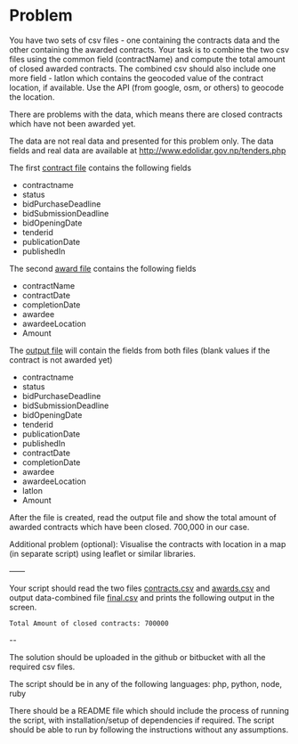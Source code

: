 # Problem


You have two sets of csv files - one containing the contracts data and the other containing the awarded contracts. Your task is to combine the two csv files using the common field (contractName) and compute the total amount of closed awarded contracts. The combined csv should also include one more field - latlon which contains the geocoded value of the contract location, if available. Use the API (from google, osm, or others) to geocode the location. 

There are problems with the data, which means there are closed contracts which have not been awarded yet.

The data are not real data and presented for this problem only. The data fields and real data are available at http://www.edolidar.gov.np/tenders.php

The first [contract file](contracts.csv) contains the following fields

   * contractname
   * status
   * bidPurchaseDeadline
   * bidSubmissionDeadline
   * bidOpeningDate
   * tenderid
   * publicationDate
   * publishedIn

The second [award file](awards.csv) contains the following fields

   * contractName
   * contractDate
   * completionDate
   * awardee
   * awardeeLocation
   * Amount

The [output file](final.csv) will contain the fields from both files (blank values if the contract is not awarded yet)

   * contractname
   * status
   * bidPurchaseDeadline
   * bidSubmissionDeadline
   * bidOpeningDate
   * tenderid
   * publicationDate
   * publishedIn
   * contractDate
   * completionDate
   * awardee
   * awardeeLocation
   * latlon
   * Amount

After the file is created, read the output file and show the total amount of awarded contracts which have been closed.
700,000 in our case.

Additional problem (optional): Visualise the contracts with location in a map (in separate script) using leaflet or similar libraries. 

——

Your script should read the two files [contracts.csv](contracts.csv) and [awards.csv](awards.csv) and output data-combined file [final.csv](final.csv) and prints the following output in the screen.

`Total Amount of closed contracts: 700000`

--

The solution should be uploaded in the github or bitbucket with all the required csv files.

The script should be in any of the following languages: php, python, node, ruby

There should be a README file which should include the process of running the script, with installation/setup of dependencies if required. The script should be able to run by following the instructions without any assumptions. 




